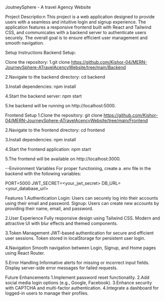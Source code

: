 JoutneySphere - A travel Agency Website

Project Descriptio:n
This project is a web application designed to provide users with a seamless and intuitive login and signup experience. 
The application features a responsive frontend built with React and Tailwind CSS, and communicates with a backend server 
to authenticate users securely. The overall goal is to ensure efficient user management and smooth navigation.



Setup Instructions
Backend Setup:

Clone the repository:
1.git clone https://github.com/Kishor-04/MERN-JourneySphere-ATravelAcencyWebsite/tree/main/Backend

2.Navigate to the backend directory:
cd backend

3.Install dependencies:
npm install

4.Start the backend server:
npm start

5.he backend will be running on http://localhost:5000.



Frontend Setup
1.Clone the repository:
git clone https://github.com/Kishor-04/MERN-JourneySphere-ATravelAcencyWebsite/tree/main/Frontend

2.Navigate to the frontend directory:
cd frontend

3.Install dependencies:
npm install

4.Start the frontend application:
npm start

5.The frontend will be available on http://localhost:3000.



--Environment Variables
For proper functioning, create a .env file in the backend with the following variables:

PORT=5000
JWT_SECRET=<your_jwt_secret>
DB_URL=<your_database_url>



Features
1.Authentication
Login: Users can securely log into their accounts using their email and password.
Signup: Users can create new accounts by providing their name, email, and password.

2.User Experience
Fully responsive design using Tailwind CSS.
Modern and attractive UI with blur effects and themed components.

3.Token Management
JWT-based authentication for secure and efficient user sessions.
Token stored in localStorage for persistent user login.

4.Navigation
Smooth navigation between Login, Signup, and Home pages using React Router.

5.Error Handling
Informative alerts for missing or incorrect input fields.
Display server-side error messages for failed requests.



Future Enhancements
1.Implement password reset functionality.
2.Add social media login options (e.g., Google, Facebook).
3.Enhance security with CAPTCHA and multi-factor authentication.
4.Integrate a dashboard for logged-in users to manage their profiles.
